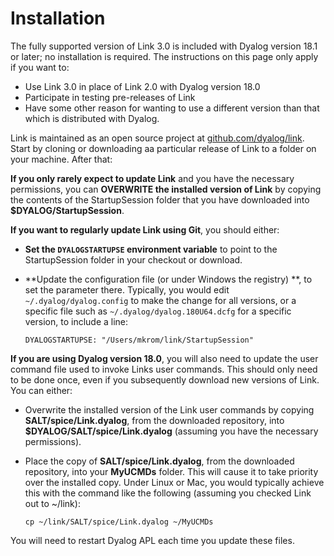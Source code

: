 # Installation

The fully supported version of Link 3.0 is included with Dyalog version 18.1 or later; no installation is required. The instructions on this page only apply if you want to:

- Use Link 3.0 in place of Link 2.0 with Dyalog version 18.0
- Participate in testing pre-releases of Link
- Have some other reason for wanting to use a different version than that which is distributed with Dyalog.

Link is maintained as an open source project at [github.com/dyalog/link](https://github.com/dyalog/link). Start by cloning or downloading aa particular release of Link to a folder on your machine. After that:

**If you only rarely expect to update Link** and you have the necessary permissions, you can **OVERWRITE the installed version of Link** by copying the contents of the StartupSession folder that you have downloaded into **$DYALOG/StartupSession**.

**If you want to regularly update Link using Git**, you should either:

- **Set the `DYALOGSTARTUPSE` environment variable** to point to the StartupSession folder in your checkout or download.

- **Update the configuration file (or under Windows the registry) **, to set the parameter there. Typically, you would edit `~/.dyalog/dyalog.config` to make the change for all versions, or a specific file such as `~/.dyalog/dyalog.180U64.dcfg` for a specific version, to include a line:

  `DYALOGSTARTUPSE: "/Users/mkrom/link/StartupSession"`

**If you are using Dyalog version 18.0**, you will also need to update the user command file used to invoke Links user commands. This should only need to be done once, even if you subsequently download new versions of Link. You can either:

- Overwrite the installed version of the Link user commands by copying **SALT/spice/Link.dyalog**, from the downloaded repository, into **$DYALOG/SALT/spice/Link.dyalog** (assuming you have the necessary permissions).

- Place the copy of **SALT/spice/Link.dyalog**, from the downloaded repository, into your **MyUCMDs** folder. This will cause it to take priority over the installed copy. Under Linux or Mac, you would typically achieve this with the command like the following (assuming you checked Link out to ~/link):

  `cp ~/link/SALT/spice/Link.dyalog ~/MyUCMDs`

You will need to restart Dyalog APL each time you update these files.